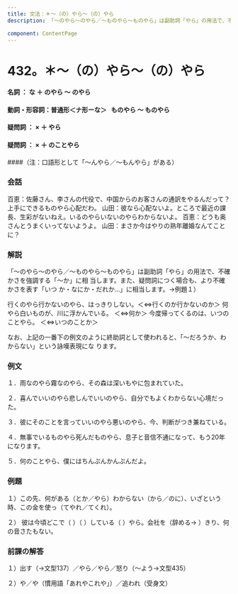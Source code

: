 ```yaml
---
title: 文法：＊～（の）やら～（の）やら
description: 「～のやら～のやら／～ものやら～ものやら」は副助詞「やら」の用法で、不確かさを強調する「～か」に相 当します。また、疑問詞につく場合も、より不確かさを表す「いつ か・なにか・だれか…」に相当します。→例題１）

component: ContentPage
---
```



# 432。＊～（の）やら～（の）やら
#### 名詞 ： な ＋ のやら ～ のやら
#### 動詞・形容詞：普通形＜ナ形ーな＞   ものやら ～ ものやら
#### 疑問詞 ： × ＋ やら  
#### 疑問詞 ： × ＋ のことやら  
####（注：口語形として「～んやら／～もんやら」がある）
### 会話
百恵：佐藤さん、李さんの代役で、中国からのお客さんの通訳をやるんだって？上手にできるものやら心配だわ。 山田：彼なら心配ないよ。ところで最近の課長、生彩がないねえ。いるのやらいないのやらわからないよ。 百恵：どうも奥さんとうまくいってないようよ。
山田：まさか今はやりの熟年離婚なんてことに？
### 解説
「～のやら～のやら／～ものやら～ものやら」は副助詞「やら」の用法で、不確かさを強調する「～か」に相 当します。また、疑問詞につく場合も、より不確かさを表す「いつ か・なにか・だれか…」に相当します。→例題１）

行くのやら行かないのやら、はっきりしない。＜⇔行くのか行かないのか＞ 何やら白いものが、川に浮かんでいる。 ＜⇔何か＞ 今度帰ってくるのは、いつのことやら。 ＜⇔いつのことか＞

なお、上記の一番下の例文のように終助詞として使われると、「～だろうか、わからない」という詠嘆表現にな ります。
### 例文
１．雨なのやら霧なのやら、その森は深いもやに包まれていた。

２．喜んでいいのやら悲しんでいいのやら、自分でもよくわからない心境だった。

３．彼にそのことを言っていいのやら悪いのやら、今、判断がつき兼ねている。

４．無事でいるものやら死んだものやら、息子と音信不通になって、もう20年になります。

５．何のことやら、僕にはちんぷんかんぷんだよ。
### 例題
１）この先、何がある（とか／やら）わからない（から／のに）、いざという時、この金を使っ（てやれ／てくれ）。

２） 彼は今頃どこで（ ）（ ）している（ ）やら。会社を（辞める→ ）きり、何の音さたもない。
### 前課の解答
１）出す（→文型137）／やら／やら／怒り（～よう→文型435）

２）や／や（慣用語「あれやこれや」）／追われ（受身文）
